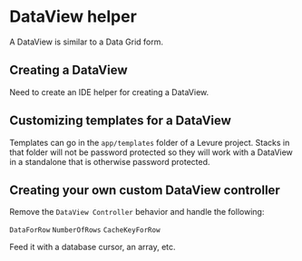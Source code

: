 # DataView helper

A DataView is similar to a Data Grid form.

## Creating a DataView

Need to create an IDE helper for creating a DataView.

## Customizing templates for a DataView

Templates can go in the `app/templates` folder of a Levure project. Stacks in that folder will not be password protected so they will work with a DataView in a standalone that is otherwise password protected.

## Creating your own custom DataView controller

Remove the `DataView Controller` behavior and handle the following:

`DataForRow`
`NumberOfRows`
`CacheKeyForRow`

Feed it with a database cursor, an array, etc.
